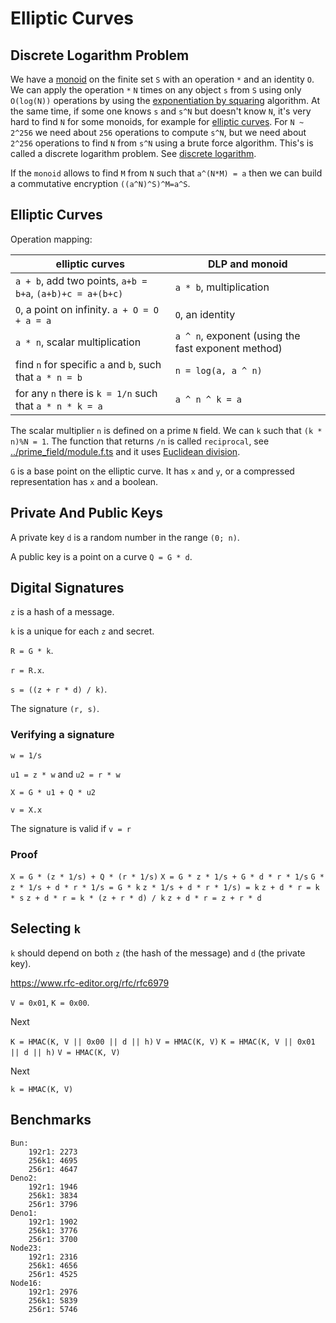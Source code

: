 # Elliptic Curves

## Discrete Logarithm Problem

We have a [monoid](https://en.wikipedia.org/wiki/Monoid) on the finite set `S` with an operation `*` and an identity `O`. We can apply the operation `*` `N` times on any object `s` from `S` using only `O(log(N))` operations by using the [exponentiation by squaring](https://en.wikipedia.org/wiki/Exponentiation_by_squaring) algorithm. At the same time, if some one knows `s` and `s^N` but doesn't know `N`, it's very hard to find `N` for some monoids, for example for [elliptic curves](https://en.wikipedia.org/wiki/Elliptic-curve_cryptography). For `N ~ 2^256` we need about `256` operations to compute `s^N`, but we need about `2^256` operations to find `N` from `s^N` using a brute force algorithm. This's is called a discrete logarithm problem. See [discrete logarithm](https://en.wikipedia.org/wiki/Discrete_logarithm).

If the `monoid` allows to find `M` from `N` such that `a^(N*M) = a` then we can build a commutative encryption `((a^N)^S)^M=a^S`.

## Elliptic Curves

Operation mapping:

|elliptic curves                                          |DLP and monoid                                    |
|---------------------------------------------------------|--------------------------------------------------|
|`a + b`, add two points, `a+b = b+a`, `(a+b)+c = a+(b+c)`|`a * b`, multiplication                           |
|`O`, a point on infinity. `a + O = O + a = a`            |`O`, an identity                                  |
|`a * n`, scalar multiplication                           |`a ^ n`, exponent (using the fast exponent method)|
|find `n` for specific `a` and `b`, such that `a * n = b` |`n = log(a, a ^ n)`                               |
|for any `n` there is `k = 1/n` such that `a * n * k = a` |`a ^ n ^ k = a`                                   |

The scalar multiplier `n` is defined on a prime `N` field. We can `k` such that `(k * n)%N = 1`. The function that returns `/n` is called `reciprocal`, see [../prime_field/module.f.ts](../prime_field/module.f.ts#L35) and it uses [Euclidean division](https://en.wikipedia.org/wiki/Euclidean_division).

`G` is a base point on the elliptic curve. It has `x` and `y`, or a compressed representation has `x` and a boolean.

## Private And Public Keys

A private key `d` is a random number in the range `(0; n)`.

A public key is a point on a curve `Q = G * d`.

## Digital Signatures

`z` is a hash of a message.

`k` is a unique for each `z` and secret.

`R = G * k`.

`r = R.x`.

`s = ((z + r * d) / k)`.

The signature `(r, s)`.

### Verifying a signature

`w = 1/s`

`u1 = z * w` and `u2 = r * w`

`X = G * u1 + Q * u2`

`v = X.x`

The signature is valid if `v = r`

### Proof

`X = G * (z * 1/s) + Q * (r * 1/s)`
`X = G * z * 1/s + G * d * r * 1/s`
`G * z * 1/s + d * r * 1/s = G * k`
`z * 1/s + d * r * 1/s) = k`
`z + d * r = k * s`
`z + d * r = k * (z + r * d) / k`
`z + d * r = z + r * d`

## Selecting `k`

`k` should depend on both `z` (the hash of the message) and `d` (the private key).

https://www.rfc-editor.org/rfc/rfc6979

`V = 0x01`, `K = 0x00`.

Next

`K = HMAC(K, V || 0x00 || d || h)`
`V = HMAC(K, V)`
`K = HMAC(K, V || 0x01 || d || h)`
`V = HMAC(K, V)`

Next

`k = HMAC(K, V)`

## Benchmarks

```
Bun:
    192r1: 2273
    256k1: 4695
    256r1: 4647
Deno2:
    192r1: 1946
    256k1: 3834
    256r1: 3796
Deno1:
    192r1: 1902
    256k1: 3776
    256r1: 3700
Node23:
    192r1: 2316
    256k1: 4656
    256r1: 4525
Node16:
    192r1: 2976
    256k1: 5839
    256r1: 5746
```
